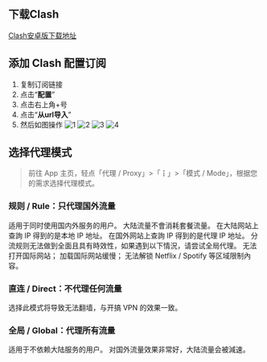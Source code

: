 ## 下载Clash
[Clash安卓版下载地址](https://aiyouzi.top/d/OneDrive4/Tsm/clash/%E5%AE%89%E5%8D%93/clashcn.com_cfa-2.5.3.apk)
## 添加 Clash 配置订阅
1. 复制订阅链接
2. 点击“**配置**”
3. 点击右上角+号
4. 点击“**从url导入**”
5. 然后如图操作
![1](https://github.com/Eray114514/gmeek/assets/117504718/b1f0cf44-441b-40f8-89b9-c1d3d918f028)
![2](https://github.com/Eray114514/gmeek/assets/117504718/5dc7d7bb-a024-43b2-a192-0db0cc181b88)
![3](https://github.com/Eray114514/gmeek/assets/117504718/65c45bab-f0f1-44ae-98eb-51a6c0721fdc)
![4](https://github.com/Eray114514/gmeek/assets/117504718/8c45a583-0c48-4f64-b1a4-f14e17f039fd)
## 选择代理模式
> 前往 App 主页，轻点「代理 / Proxy」>「┇」>「模式 / Mode」，根据您的需求选择代理模式。
### 规则 / Rule：只代理国外流量
适用于同时使用国内外服务的用户。
大陆流量不會消耗套餐流量。
在大陆网站上查詢 IP 得到的是本地 IP 地址。
在国外网站上查詢 IP 得到的是代理 IP 地址。
分流规则无法做到全面且具有時效性，如果遇到以下情況，请尝试全局代理。
无法打开国际网站；
加载国际网站缓慢；
无法解锁 Netflix / Spotify 等区域限制內容。
### 直连 / Direct：不代理任何流量
选择此模式将导致无法翻墙，与开搞 VPN 的效果一致。
### 全局 / Global：代理所有流量
适用于不依赖大陆服务的用户。
对国外流量效果非常好，大陆流量会被減速。